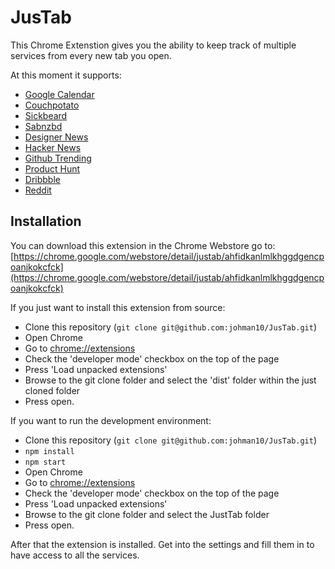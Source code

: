 # JusTab
This Chrome Extenstion gives you the ability to keep track of multiple services from every new tab you open.

At this moment it supports:
- [Google Calendar](http://calendar.google.com)
- [Couchpotato](https://github.com/RuudBurger/CouchPotatoServer)
- [Sickbeard](https://github.com/midgetspy/Sick-Beard)
- [Sabnzbd](https://github.com/sabnzbd/sabnzbd)
- [Designer News](news.layervault.com)
- [Hacker News](https://news.ycombinator.com/)
- [Github Trending](https://github.com/trending)
- [Product Hunt](https://www.producthunt.com)
- [Dribbble](https://www.dribbble.com)
- [Reddit](https://www.reddit.com)

## Installation
You can download this extension in the Chrome Webstore go to:
[https://chrome.google.com/webstore/detail/justab/ahfidkanlmlkhggdgencpoanjkokcfck](https://chrome.google.com/webstore/detail/justab/ahfidkanlmlkhggdgencpoanjkokcfck)

If you just want to install this extension from source:

- Clone this repository (`git clone git@github.com:johman10/JusTab.git`)
- Open Chrome
- Go to [chrome://extensions](chrome://extensions/)
- Check the 'developer mode' checkbox on the top of the page
- Press 'Load unpacked extensions'
- Browse to the git clone folder and select the 'dist' folder within the just cloned folder
- Press open.

If you want to run the development environment:

- Clone this repository (`git clone git@github.com:johman10/JusTab.git`)
- `npm install`
- `npm start`
- Open Chrome
- Go to [chrome://extensions](chrome://extensions/)
- Check the 'developer mode' checkbox on the top of the page
- Press 'Load unpacked extensions'
- Browse to the git clone folder and select the JustTab folder
- Press open.

After that the extension is installed. Get into the settings and fill them in to have access to all the services.
